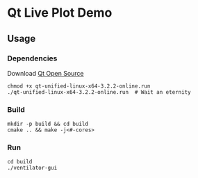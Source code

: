 # Qt Live Plot Demo


## Usage

### Dependencies

Download [Qt Open Source](https://www.qt.io/download-qt-installer?hsCtaTracking=99d9dd4f-5681-48d2-b096-470725510d34%7C074ddad0-fdef-4e53-8aa8-5e8a876d6ab4)

```
chmod +x qt-unified-linux-x64-3.2.2-online.run
./qt-unified-linux-x64-3.2.2-online.run  # Wait an eternity
```

### Build

```
mkdir -p build && cd build
cmake .. && make -j<#-cores>
```

### Run

```
cd build
./ventilator-gui
```
